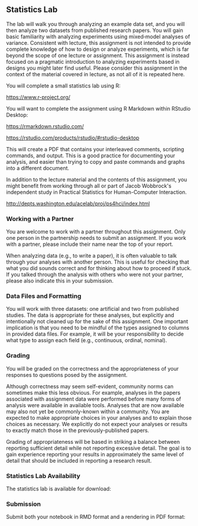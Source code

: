 <!--
<div class="alert alert-danger" markdown="1">
This page is still being migrated and developed. All content remains subject to change.
</div>
-->

## Statistics Lab

The lab will walk you through analyzing an example data set,
and you will then analyze two datasets from published research papers.
You will gain basic familiarity with analyzing experiments using mixed‑model analyses of variance.
Consistent with lecture, this assignment is not intended to provide complete knowledge of how to design
or analyze experiments, which is far beyond the scope of one lecture or assignment.
This assignment is instead focused on a pragmatic introduction to analyzing
experiments based in designs you might later find useful.
Please consider this assignment in the context of the material covered in lecture, as not all of it is repeated here.

You will complete a small statistics lab using R:

<https://www.r-project.org/>

You will want to complete the assignment using R Markdown within RStudio Desktop:

<https://rmarkdown.rstudio.com/>

<https://rstudio.com/products/rstudio/#rstudio-desktop>

This will create a PDF that contains your interleaved comments, scripting commands, and output. 
This is a good practice for documenting your analysis, and easier than trying to copy and paste commands and graphs into a different document. 

In addition to the lecture material and the contents of this assignment,
you might benefit from working through all or part of
Jacob Wobbrock's independent study in Practical Statistics for Human-Computer Interaction.

<http://depts.washington.edu/acelab/proj/ps4hci/index.html>

### Working with a Partner

You are welcome to work with a partner throughout this assignment. Only one person in the partnership needs to submit an assignment. If you work with a partner, please include their name near the top of your report. 

When analyzing data (e.g., to write a paper), it is often valuable to talk through your analyses with another person. 
This is useful for checking that what you did sounds correct and for thinking about how to proceed if stuck.
If you talked through the analysis with others who were not your partner, please also indicate this in your submission. 

### Data Files and Formatting

You will work with three datasets: one artificial and two from published studies. 
The data is appropriate for these analyses, but explicitly and intentionally not cleaned up for the sake of this assignment. 
One important implication is that you need to be mindful of the types assigned to columns in provided data files. 
For example, it will be your responsibility to decide what type to assign each field (e.g., continuous, ordinal, nominal).

### Grading

You will be graded on the correctness and the appropriateness of your responses to questions posed by the assignment. 

Although correctness may seem self-evident, community norms can sometimes make this less obvious. 
For example, analyses in the papers associated with assignment data were performed before many forms of analysis were available in available tools.
Analyses that are now available may also not yet be commonly-known within a community.
You are expected to make appropriate choices in your analyses and to explain those choices as necessary.
We explicitly do not expect your analyses or results to exactly match those in the previously-published papers.

Grading of appropriateness will be based in striking a balance between reporting sufficient detail while not reporting excessive detail.
The goal is to gain experience reporting your results in approximately the same level of detail that should be included in reporting a research result.

### Statistics Lab Availability

<!--
The statistics lab will be made available for download {{ site.calendar.availableStatisticsLab }}.
-->

The statistics lab is available for download:

<app-assignment-submission-link linkSubmission="{{ site.linkStatisticsLab }}"></app-assignment-submission-link>

### Submission

<app-assignment-due-text dueText="{{ site.calendar.dueStatisticsLab }}"></app-assignment-due-text>

Submit both your notebook in RMD format and a rendering in PDF format:

<app-assignment-submission-link linkSubmission="{{ site.linkSubmitStatisticsLab }}"></app-assignment-submission-link>
